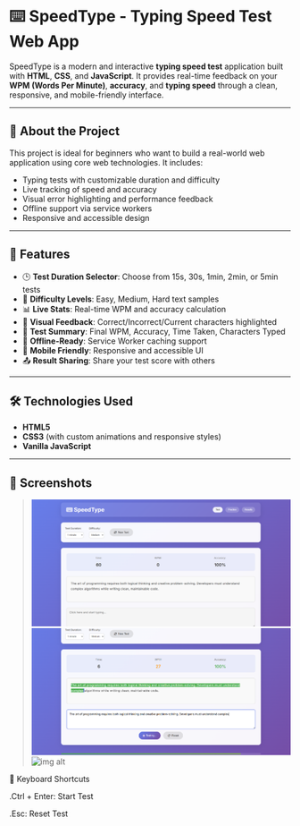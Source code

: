 # ⌨️ SpeedType - Typing Speed Test Web App

SpeedType is a modern and interactive **typing speed test** application built with **HTML**, **CSS**, and **JavaScript**. It provides real-time feedback on your **WPM (Words Per Minute)**, **accuracy**, and **typing speed** through a clean, responsive, and mobile-friendly interface.

---

## 🧠 About the Project

This project is ideal for beginners who want to build a real-world web application using core web technologies. It includes:

- Typing tests with customizable duration and difficulty
- Live tracking of speed and accuracy
- Visual error highlighting and performance feedback
- Offline support via service workers
- Responsive and accessible design

---

## 🚀 Features

- 🕒 **Test Duration Selector**: Choose from 15s, 30s, 1min, 2min, or 5min tests  
- 🎯 **Difficulty Levels**: Easy, Medium, Hard text samples  
- 📊 **Live Stats**: Real-time WPM and accuracy calculation  
- 🎨 **Visual Feedback**: Correct/Incorrect/Current characters highlighted  
- 🏁 **Test Summary**: Final WPM, Accuracy, Time Taken, Characters Typed  
- 💾 **Offline-Ready**: Service Worker caching support  
- 📱 **Mobile Friendly**: Responsive and accessible UI  
- 📤 **Result Sharing**: Share your test score with others  

---

## 🛠️ Technologies Used

- **HTML5**
- **CSS3** (with custom animations and responsive styles)
- **Vanilla JavaScript**
  
---

## 📸 Screenshots

>![img alt](https://github.com/DATTA-KING/Calculating_Typing_Speed/blob/563918e38e1a81d0b3ff7bf7efeb5f12dd242ccc/Output%20Img/Screenshot%20Typing.png)
>![img alt](https://github.com/DATTA-KING/Calculating_Typing_Speed/blob/cf0fb26506f50f61ec327e5b26affc12936c873f/Output%20Img/Screenshot%20Typing_Speed.png)
>![img alt]()

🧪 Keyboard Shortcuts

.Ctrl + Enter: Start Test

.Esc: Reset Test

